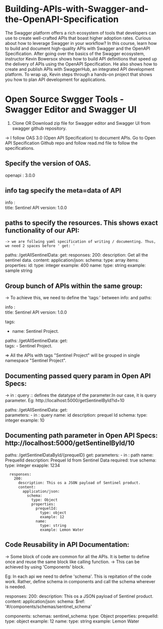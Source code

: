 # Building-APIs-with-Swagger-and-the-OpenAPI-Specification
The Swagger platform offers a rich ecosystem of tools that developers can use to create well-crafted APIs that boast higher adoption rates. Curious about how to leverage Swagger in your workflow? In this course, learn how to build and document high-quality APIs with Swagger and the OpenAPI Specification. After going over the basics of the Swagger ecosystem, instructor Kevin Bowersox shows how to build API definitions that speed up the delivery of APIs using the OpenAPI Specification. He also shows how to create and publish APIs with SwaggerHub, an integrated API development platform. To wrap up, Kevin steps through a hands-on project that shows you how to plan API development for applications.

# Open Source Swgger Tools - Swagger Editor and Swagger UI
1. Clone OR Download zip file for Swagger editor and Swagger UI from swagger github repository. 

-> I follow OAS 3.0 (Open API Specification) to document APIs. Go to Open API Specification Github repo and follow read.md file to follow the specifications.

## Specify the version of OAS.
openapi : 3.0.0    

## info tag specify the meta=data of API
info :        
  title: Sentinel API
  version: 1.0.0
  
## paths to specify the resources. This shows exact functionality of our API: 
    -> we are follwing yaml specification of writing / documenting. Thus, we need 2 spaces before ' get: '

paths:
  /getAllSentinelData:
    get: 
      responses:
        200: 
         description: Get all the sentinel data. 
         content:
           application/json: 
              schema: 
                type: array
                items: 
                  properties: 
                    id:
                      type: integer
                      example: 400
                    name:
                      type: string
                      example: sample string

## Group bunch of APIs within the same group: 

-> To achieve this, we need to define the 'tags:' between info: and paths: 

info :        
  title: Sentinel API
  version: 1.0.0

tags:
  - name: Sentinel Project.
  
paths:
  /getAllSentinelData:
    get:   
      tags: 
        - Sentinel Project.
  
=> All the APIs with tags "Sentinel Project" will be grouped in single namespace "Sentinel Project".

## Documenting passed query param in Open API Specs: 

-> in : query :: defines the datatype of the parameter.In our case, it is query parameter. Eg: http://localhost:5000/getSentinelById?id=10

paths:
  /getAllSentinelData:
    get:   
      parameters:
        -  in : query
           name: id
           description: prequel Id
           schema: 
              type: integer
              example: 10
              
## Documenting path parameter in Open API Specs:  http://localhost:5000/getSentinelById/10


paths:
  /getSentinelDataById/{prequelD}
    get:
      parameters:
        - in : path
          name: PrequelId
          description: Prequel Id from Sentinel Data
          required: true
          schema:
            type: integer
            exapple: 1234
            
      responses:
        200: 
          description: This os a JSON payload of Sentinel product. 
          content:
            application/json:
              schema: 
                type: Object
                properties:
                  prequelId:
                    type: object
                    example: 12
                  name: 
                    type: string
                    example: Lemon Water
                    
## Code Reusability in API Documentation: 

-> Some block of code are common for all the APIs. It is better to define once and reuse the same block like calling function. 
-> This can be achieved by using 'Components' block. 

Eg: In each api we need to define 'schema'. This is repitation of the code work. Rather, define schema in components and call the schema wherever is needed. 

  responses:
        200: 
          description: This os a JSON payload of Sentinel product. 
          content:
            application/json:
              schema: 
                $ref: '#/components/schemas/sentinel_schema'
                
                
components:
  schemas:
    sentinel_schema:
      type: Object
      properties:
         prequelId:
           type: object
           example: 12
         name: 
           type: string
           example: Lemon Water
            
